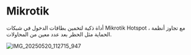 # Mikrotik
أداة ذكية لتخمين بطاقات الدخول في شبكات Mikrotik Hotspot
، مع تجاوز أنظمة الحماية مثل الحظر بعد عدد معين من المحاولات.



![IMG_20250520_112715_947](https://github.com/user-attachments/assets/bc25c961-3630-42ea-a03a-d247c90f7e63)
